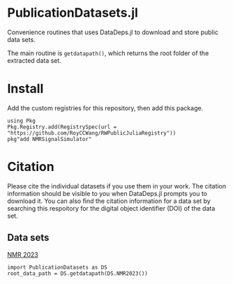 # PublicationDatasets.jl
Convenience routines that uses DataDeps.jl to download and store public data sets.

The main routine is `getdatapath()`, which returns the root folder of the extracted data set.

# Install
Add the custom registries for this repository, then add this package.
```
using Pkg
Pkg.Registry.add(RegistrySpec(url = "https://github.com/RoyCCWang/RWPublicJuliaRegistry"))
pkg"add NMRSignalSimulator"
```

# Citation
Please cite the individual datasets if you use them in your work. The citation information should be visible to you when DataDeps.jl prompts you to download it. You can also find the citation information for a data set by searching this respoitory for the digital object identifier (DOI) of the data set.

## Data sets
[NMR 2023](10.5281/zenodo.8174261)
```julis
import PublicationDatasets as DS
root_data_path = DS.getdatapath(DS.NMR2023())
```
